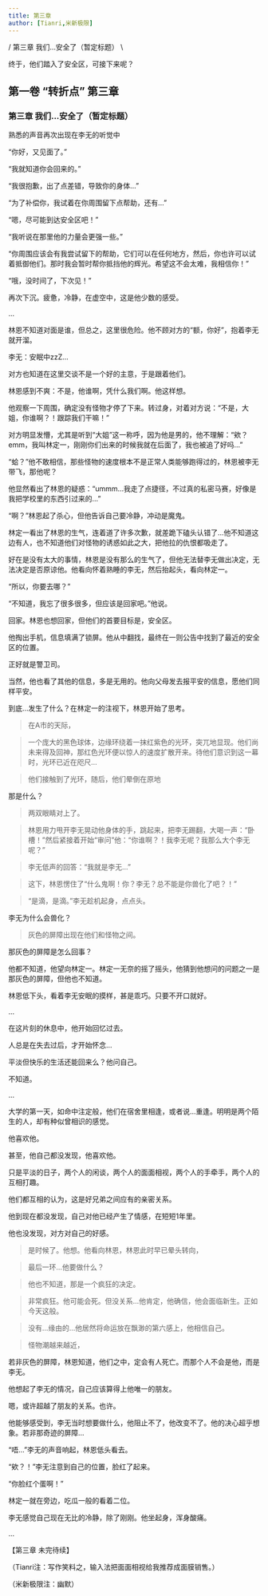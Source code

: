 ```yaml
---
title: 第三章
author: [Tianri,米新极限]
---
```


/ 第三章 我们...安全了（暂定标题） \

终于，他们踏入了安全区，可接下来呢？

<!-- more -->

## 第一卷 “转折点” 第三章

### 第三章 我们...安全了（暂定标题）

熟悉的声音再次出现在李无的听觉中

“你好，又见面了。”

“我就知道你会回来的。”

“我很抱歉，出了点差错，导致你的身体...”

“为了补偿你，我试着在你周围留下点帮助，还有...”

“嗯，尽可能到达安全区吧！”

“我听说在那里他的力量会更强一些。”

“你周围应该会有我尝试留下的帮助，它们可以在任何地方，然后，你也许可以试着抵御他们。那时我会暂时帮你抵挡他的辉光。希望这不会太难，我相信你！”

“哦，没时间了，下次见！”

再次下沉。疲惫，冷静，在虚空中，这是他少数的感受。

...

林恩不知道对面是谁，但总之，这里很危险。他不顾对方的“额，你好”，抱着李无就开溜。

李无：安眠中zzZ...

对方也知道在这里交谈不是一个好的主意，于是跟着他们。

林恩感到不爽：不是，他谁啊，凭什么我们啊。他这样想。

他观察一下周围，确定没有怪物才停了下来。转过身，对着对方说：“不是，大姐，你谁啊？！跟踪我们干嘛！”

对方明显发懵，尤其是听到“大姐”这一称呼，因为他是男的，他不理解：“欸？emm，我叫林定一，刚刚你们出来的时候我就在后面了，我也被追了好吗...”

“蛤？”他不敢相信，那些怪物的速度根本不是正常人类能够跑得过的，林恩被李无带飞，那他呢？

他显然看出了林恩的疑惑：“ummm...我走了点捷径，不过真的私密马赛，好像是我把学校里的东西引过来的...”

“啊？”林恩起了杀心，但他告诉自己要冷静，冲动是魔鬼。

林定一看出了林恩的生气，连着道了许多次歉，就差跪下磕头认错了...他不知道这边有人，也不知道他们对怪物的诱惑如此之大，把他拉的仇恨都吸走了。

好在是没有太大的事情，林恩是没有那么的生气了，但他无法替李无做出决定，无法决定是否原谅他。他看向怀着熟睡的李无，然后抬起头，看向林定一。

“所以，你要去哪？”

“不知道，我忘了很多很多，但应该是回家吧。”他说。

回家。林恩也想回家，但他们的首要目标是，安全区。

他掏出手机，信息填满了锁屏。他从中翻找，最终在一则公告中找到了最近的安全区的位置。

正好就是警卫司。

当然，他也看了其他的信息，多是无用的。他向父母发去报平安的信息，愿他们同样平安。

到底...发生了什么？在林定一的注视下，林恩开始了思考。

> 在A市的天际，

> 一个庞大的黑色球体，边缘环绕着一抹红紫色的光环，突兀地显现。他们尚未来得及回神，那红色光环便以惊人的速度扩散开来。待他们意识到这一幕时，光环已近在咫尺...

> 他们接触到了光环，随后，他们晕倒在原地

那是什么？

> 两双眼睛对上了。

> 林恩用力甩开李无晃动他身体的手，跳起来，把李无踢翻，大喝一声：“卧槽！”然后紧接着开始“审问”他：“你谁啊？！我李无呢？我那么大个李无呢？”

> 李无低声的回答：“我就是李无...”

> 这下，林恩愣住了“什么鬼啊！你？李无？总不能是你兽化了吧？！”

> “是滴，是滴。”李无趁机起身，点点头。

李无为什么会兽化？

> 灰色的屏障出现在他们和怪物之间。

那灰色的屏障是怎么回事？

他都不知道，他望向林定一。林定一无奈的摇了摇头，他猜到他想问的问题之一是那灰色的屏障，但他也不知道。

林恩低下头，看着李无安眠的摸样，甚是乖巧。只要不开口就好。

...

在这片刻的休息中，他开始回忆过去。

人总是在失去过后，才开始怀念...

平淡但快乐的生活还能回来么？他问自己。

不知道。

...

大学的第一天，如命中注定般，他们在宿舍里相逢，或者说...重逢。明明是两个陌生的人，却有种似曾相识的感觉。

他喜欢他。

甚至，他自己都没发现，他喜欢他。

只是平淡的日子，两个人的闲谈，两个人的面面相视，两个人的手牵手，两个人的互相打趣。

他们都互相的认为，这是好兄弟之间应有的亲密关系。

他到现在都没发现，自己对他已经产生了情感，在短短1年里。

他也没发现，对方对自己的好感。

> 是时候了。他想。他看向林恩，林恩此时早已晕头转向，

> 最后一环...他要做什么？

> 他也不知道，那是一个疯狂的决定。

> 非常疯狂。他可能会死。但没关系...他肯定，他确信，他会面临新生。正如今天这般。

> 没有...缘由的...他居然将命运放在飘渺的第六感上，他相信自己。

> 怪物潮越来越近，

若非灰色的屏障，林恩知道，他们之中，定会有人死亡。而那个人不会是他，而是李无。

他想起了李无的情况，自己应该算得上他唯一的朋友。

嗯，或许超越了朋友的关系。也许。

他能够感受到，李无当时想要做什么，他阻止不了，他改变不了。他的决心超乎想象。若非那奇迹的屏障...

“唔...”李无的声音响起，林恩低头看去。

“欸？！”李无注意到自己的位置，脸红了起来。

“你脸红个蛋啊！”

林定一就在旁边，吃瓜一般的看着二位。

李无感觉自己现在无比的冷静，除了刚刚。他坐起身，浑身酸痛。

...

【第三章 未完待续】

（Tianri注：写作笑料之，输入法把面面相视给我推荐成面膜销售。）

（米新极限注：幽默）